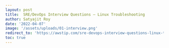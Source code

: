 ```yaml
---
layout: post
title:  SRE/DevOps Interview Questions — Linux Troubleshooting
author: Satyajit Roy
date: '2022-04-07'
image: '/assets/uploads/01-interview.png'
redirect_to: 'https://awstip.com/sre-devops-interview-questions-linux-troubleshooting-1b8ffe82c16/'
toc: true
---
```

